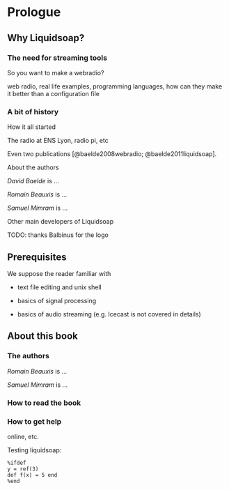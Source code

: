 Prologue
========

Why Liquidsoap?
---------------

### The need for streaming tools

So you want to make a webradio?

web radio, real life examples, programming languages, how can they make
it better than a configuration file

### A bit of history

How it all started

The radio at ENS Lyon, radio pi, etc

Even two publications [@baelde2008webradio; @baelde2011liquidsoap].

About the authors

*David Baelde* is \...

*Romain Beauxis* is \...

*Samuel Mimram* is \...

Other main developers of Liquidsoap

TODO: thanks Balbinus for the logo


Prerequisites
-------------

We suppose the reader familiar with

-   text file editing and unix shell

-   basics of signal processing

-   basics of audio streaming (e.g. Icecast is not covered in details)


About this book
---------------

### The authors

*Romain Beauxis* is \...

*Samuel Mimram* is \...

### How to read the book



### How to get help

online, etc.




Testing liquidsoap:
```liquidsoap
%ifdef
y = ref(3)
def f(x) = 5 end
%end
```
